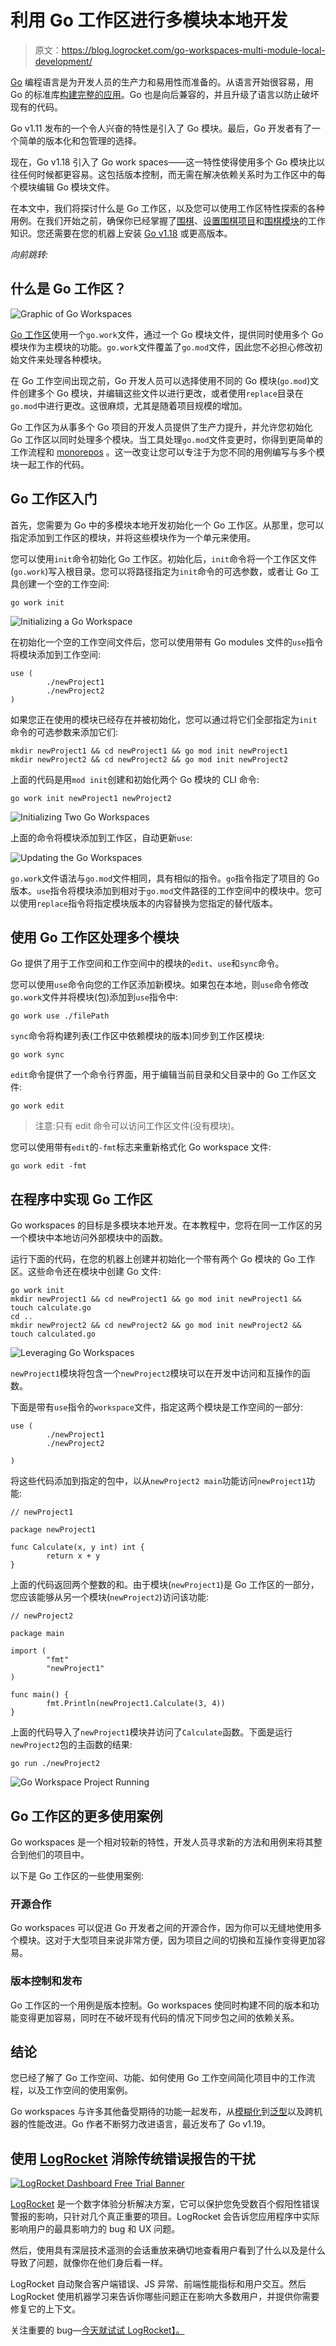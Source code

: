 # 利用 Go 工作区进行多模块本地开发

> 原文：<https://blog.logrocket.com/go-workspaces-multi-module-local-development/>

[Go](https://blog.logrocket.com/tag/go/) 编程语言是为开发人员的生产力和易用性而准备的。从语言开始很容易，用 Go 的标准库[构建完整的应用](https://blog.logrocket.com/getting-started-with-go-for-frontend-developers/)。Go 也是向后兼容的，并且升级了语言以防止破坏现有的代码。

Go v1.11 发布的一个令人兴奋的特性是引入了 Go 模块。最后，Go 开发者有了一个简单的版本化和包管理的选择。

现在，Go v1.18 引入了 Go work spaces——这一特性使得使用多个 Go 模块比以往任何时候都更容易。这包括版本控制，而无需在解决依赖关系时为工作区中的每个模块编辑 Go 模块文件。

在本文中，我们将探讨什么是 Go 工作区，以及您可以使用工作区特性探索的各种用例。在我们开始之前，确保你已经掌握了[围棋](https://blog.logrocket.com/full-stack-bud-go/)、[设置围棋项目](https://blog.logrocket.com/flat-structure-vs-layered-architecture-structuring-your-go-app/)和[围棋模块](https://go.dev/blog/using-go-modules)的工作知识。您还需要在您的机器上安装 [Go v1.18](https://go.dev/dl/) 或更高版本。

*向前跳转:*

## 什么是 Go 工作区？

![Graphic of Go Workspaces](img/8901525128abb219e76e65f156602a29.png)

[Go 工作区](https://go.dev/ref/mod#workspaces)使用一个`go.work`文件，通过一个 Go 模块文件，提供同时使用多个 Go 模块作为主模块的功能。`go.work`文件覆盖了`go.mod`文件，因此您不必担心修改初始文件来处理各种模块。

在 Go 工作空间出现之前，Go 开发人员可以选择使用不同的 Go 模块(`go.mod`)文件创建多个 Go 模块，并编辑这些文件以进行更改，或者使用`replace`目录在`go.mod`中进行更改。这很麻烦，尤其是随着项目规模的增加。

Go 工作区为从事多个 Go 项目的开发人员提供了生产力提升，并允许您初始化 Go 工作区以同时处理多个模块。当工具处理`go.mod`文件变更时，你得到更简单的工作流程和 [monorepos](https://blog.logrocket.com/managing-full-stack-monorepo-pnpm/) 。这一改变让您可以专注于为您不同的用例编写与多个模块一起工作的代码。

## Go 工作区入门

首先，您需要为 Go 中的多模块本地开发初始化一个 Go 工作区。从那里，您可以指定添加到工作区的模块，并将这些模块作为一个单元来使用。

您可以使用`init`命令初始化 Go 工作区。初始化后，`init`命令将一个工作区文件(`go.work`)写入根目录。您可以将路径指定为`init`命令的可选参数，或者让 Go 工具创建一个空的工作空间:

```
go work init

```

![Initializing a Go Workspace](img/547f495514d1a7fc971a38d385c5f647.png)

在初始化一个空的工作空间文件后，您可以使用带有 Go modules 文件的`use`指令将模块添加到工作空间:

```
use (
        ./newProject1
        ./newProject2
)

```

如果您正在使用的模块已经存在并被初始化，您可以通过将它们全部指定为`init`命令的可选参数来添加它们:

```
mkdir newProject1 && cd newProject1 && go mod init newProject1 
mkdir newProject2 && cd newProject2 && go mod init newProject2

```

上面的代码是用`mod init`创建和初始化两个 Go 模块的 CLI 命令:

```
go work init newProject1 newProject2

```

![Initializing Two Go Workspaces](img/6d4f113eb2732e3ebd4ef6079ee07667.png)

上面的命令将模块添加到工作区，自动更新`use`:

![Updating the Go Workspaces](img/02505fa3b7f061aac3aeffbe6525b97c.png)

`go.work`文件语法与`go.mod`文件相同，具有相似的指令。`go`指令指定了项目的 Go 版本。`use`指令将模块添加到相对于`go.mod`文件路径的工作空间中的模块中。您可以使用`replace`指令将指定模块版本的内容替换为您指定的替代版本。

## 使用 Go 工作区处理多个模块

Go 提供了用于工作空间和工作空间中的模块的`edit`、`use`和`sync`命令。

您可以使用`use`命令向您的工作区添加新模块。如果包在本地，则`use`命令修改`go.work`文件并将模块(包)添加到`use`指令中:

```
go work use ./filePath

```

`sync`命令将构建列表(工作区中依赖模块的版本)同步到工作区模块:

```
go work sync

```

`edit`命令提供了一个命令行界面，用于编辑当前目录和父目录中的 Go 工作区文件:

```
go work edit

```

> 注意:只有 edit 命令可以访问工作区文件(没有模块)。

您可以使用带有`edit`的`-fmt`标志来重新格式化 Go workspace 文件:

```
go work edit -fmt

```

## 在程序中实现 Go 工作区

Go workspaces 的目标是多模块本地开发。在本教程中，您将在同一工作区的另一个模块中本地访问外部模块中的函数。

运行下面的代码，在您的机器上创建并初始化一个带有两个 Go 模块的 Go 工作区。这些命令还在模块中创建 Go 文件:

```
go work init
mkdir newProject1 && cd newProject1 && go mod init newProject1 && touch calculate.go
cd ..
mkdir newProject2 && cd newProject2 && go mod init newProject2 && touch calculated.go

```

![Leveraging Go Workspaces](img/c1f2ce3446891728e280d0c4c10728ad.png)

`newProject1`模块将包含一个`newProject2`模块可以在开发中访问和互操作的函数。

下面是带有`use`指令的`workspace`文件，指定这两个模块是工作空间的一部分:

```
use (
        ./newProject1
        ./newProject2

)

```

将这些代码添加到指定的包中，以从`newProject2 main`功能访问`newProject1`功能:

```
// newProject1

package newProject1

func Calculate(x, y int) int {
        return x + y
}

```

上面的代码返回两个整数的和。由于模块(`newProject1`)是 Go 工作区的一部分，您应该能够从另一个模块(`newProject2`)访问该功能:

```
// newProject2

package main

import (
        "fmt"
        "newProject1"
)

func main() {
        fmt.Println(newProject1.Calculate(3, 4))
}

```

上面的代码导入了`newProject1`模块并访问了`Calculate`函数。下面是运行`newProject2`包的主函数的结果:

```
go run ./newProject2

```

![Go Workspace Project Running](img/159d7cb944aece8962332ebe56d2a003.png)

## Go 工作区的更多使用案例

Go workspaces 是一个相对较新的特性，开发人员寻求新的方法和用例来将其整合到他们的项目中。

以下是 Go 工作区的一些使用案例:

### 开源合作

Go workspaces 可以促进 Go 开发者之间的开源合作，因为你可以无缝地使用多个模块。这对于大型项目来说非常方便，因为项目之间的切换和互操作变得更加容易。

### 版本控制和发布

Go 工作区的一个用例是版本控制。Go workspaces 使同时构建不同的版本和功能变得更加容易，同时在不破坏现有代码的情况下同步包之间的依赖关系。

## 结论

您已经了解了 Go 工作空间、功能、如何使用 Go 工作空间简化项目中的工作流程，以及工作空间的使用案例。

Go workspaces 与许多其他备受期待的功能一起发布，从[模糊化](https://go.dev/doc/tutorial/fuzz)到[泛型](https://blog.logrocket.com/go-generics-past-designs-present-release-features/)以及跨机器的性能改进。Go 作者不断努力改进语言，最近发布了 Go v1.19。

## 使用 [LogRocket](https://lp.logrocket.com/blg/signup) 消除传统错误报告的干扰

[![LogRocket Dashboard Free Trial Banner](img/d6f5a5dd739296c1dd7aab3d5e77eeb9.png)](https://lp.logrocket.com/blg/signup)

[LogRocket](https://lp.logrocket.com/blg/signup) 是一个数字体验分析解决方案，它可以保护您免受数百个假阳性错误警报的影响，只针对几个真正重要的项目。LogRocket 会告诉您应用程序中实际影响用户的最具影响力的 bug 和 UX 问题。

然后，使用具有深层技术遥测的会话重放来确切地查看用户看到了什么以及是什么导致了问题，就像你在他们身后看一样。

LogRocket 自动聚合客户端错误、JS 异常、前端性能指标和用户交互。然后 LogRocket 使用机器学习来告诉你哪些问题正在影响大多数用户，并提供你需要修复它的上下文。

关注重要的 bug—[今天就试试 LogRocket】。](https://lp.logrocket.com/blg/signup-issue-free)